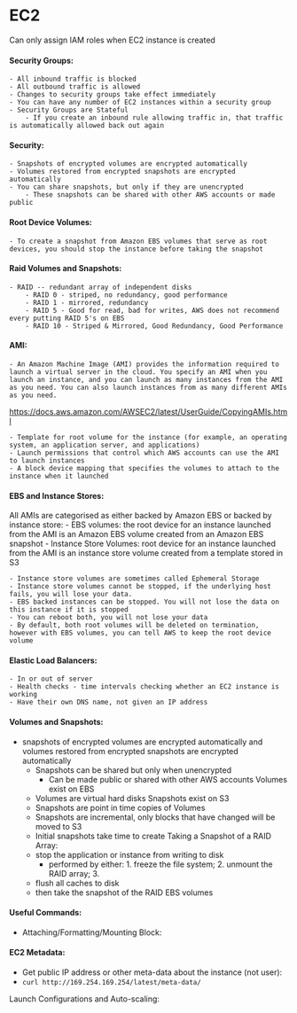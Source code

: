 # EC2

Can only assign IAM roles when EC2 instance is created

#### Security Groups:

    - All inbound traffic is blocked
    - All outbound traffic is allowed
    - Changes to security groups take effect immediately
    - You can have any number of EC2 instances within a security group
    - Security Groups are Stateful
        - If you create an inbound rule allowing traffic in, that traffic is automatically allowed back out again

#### Security:

    - Snapshots of encrypted volumes are encrypted automatically
    - Volumes restored from encrypted snapshots are encrypted automatically
    - You can share snapshots, but only if they are unencrypted
        - These snapshots can be shared with other AWS accounts or made public


#### Root Device Volumes:

    - To create a snapshot from Amazon EBS volumes that serve as root devices, you should stop the instance before taking the snapshot


#### Raid Volumes and Snapshots:

    - RAID -- redundant array of independent disks
        - RAID 0 - striped, no redundancy, good performance
        - RAID 1 - mirrored, redundancy
        - RAID 5 - Good for read, bad for writes, AWS does not recommend every putting RAID 5's on EBS
        - RAID 10 - Striped & Mirrored, Good Redundancy, Good Performance

#### AMI:

    - An Amazon Machine Image (AMI) provides the information required to launch a virtual server in the cloud. You specify an AMI when you launch an instance, and you can launch as many instances from the AMI as you need. You can also launch instances from as many different AMIs as you need.
https://docs.aws.amazon.com/AWSEC2/latest/UserGuide/CopyingAMIs.html

    - Template for root volume for the instance (for example, an operating system, an application server, and applications)
    - Launch permissions that control which AWS accounts can use the AMI to launch instances
    - A block device mapping that specifies the volumes to attach to the instance when it launched

#### EBS and Instance Stores:

All AMIs are categorised as either backed by Amazon EBS or backed by instance store:
    - EBS volumes: the root device for an instance launched from the AMI is an Amazon EBS volume created from an Amazon EBS snapshot
    - Instance Store Volumes: root device for an instance launched from the AMI is an instance store volume created from a template stored in S3

    - Instance store volumes are sometimes called Ephemeral Storage
    - Instance store volumes cannot be stopped, if the underlying host fails, you will lose your data.
    - EBS backed instances can be stopped. You will not lose the data on this instance if it is stopped
    - You can reboot both, you will not lose your data
    - By default, both root volumes will be deleted on termination, however with EBS volumes, you can tell AWS to keep the root device volume

#### Elastic Load Balancers:
    - In or out of server
    - Health checks - time intervals checking whether an EC2 instance is working
    - Have their own DNS name, not given an IP address


#### Volumes and Snapshots:

 - snapshots of encrypted volumes are encrypted automatically and volumes restored from encrypted snapshots are encrypted automatically
    - Snapshots can be shared but only when unencrypted
        + Can be made public or shared with other AWS accounts
Volumes exist on EBS
    - Volumes are virtual hard disks
Snapshots exist on S3
    - Snapshots are point in time copies of Volumes
    - Snapshots are incremental, only blocks that have changed will be moved to S3
    - Initial snapshots take time to create
Taking a Snapshot of a RAID Array:
    - stop the application or instance from writing to disk
        + performed by either: 1. freeze the file system; 2. unmount the RAID array; 3. 
    - flush all caches to disk
    - then take the snapshot of the RAID EBS volumes



#### Useful Commands:
- Attaching/Formatting/Mounting Block:



#### EC2 Metadata:

- Get public IP address or other meta-data about the instance (not user):
- ```curl http://169.254.169.254/latest/meta-data/ ```


Launch Configurations and Auto-scaling:
